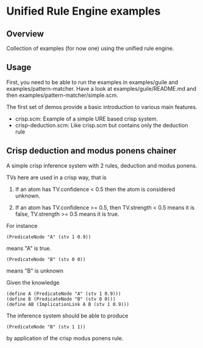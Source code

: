 Unified Rule Engine examples
============================

Overview
--------

Collection of examples (for now one) using the unified rule engine.

Usage
-----

First, you need to be able to run the examples in examples/guile and
examples/pattern-matcher. Have a look at examples/guile/README.md and
then examples/pattern-matcher/simple.scm.

The first set of demos provide a basic introduction to various main
features.

* crisp.scm: Example of a simple URE based crisp system.
* crisp-deduction.scm: Like crisp.scm but contains only the deduction rule

Crisp deduction and modus ponens chainer
----------------------------------------

A simple crisp inference system with 2 rules, deduction and modus
ponens.

TVs here are used in a crisp way, that is

1. If an atom has TV.confidence < 0.5 then the atom is considered
unknown.

2. If an atom has TV.confidence >= 0.5, then TV.strength < 0.5 means
it is false, TV.strength >= 0.5 means it is true.

For instance
```
(PredicateNode "A" (stv 1 0.9))
```
means "A" is true.
```
(PredicateNode "B" (stv 0 0))
```
means "B" is unknown

Given the knowledge
```
(define A (PredicateNode "A" (stv 1 0.9)))
(define B (PredicateNode "B" (stv 0 0)))
(define AB (ImplicationLink A B (stv 1 0.9)))
```
The inference system should be able to produce
```
(PredicateNode "B" (stv 1 1))
```
by application of the crisp modus ponens rule.
